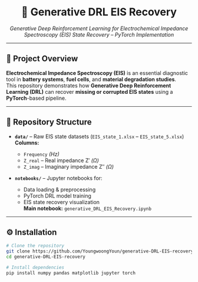 <h1 align="center">🔋 Generative DRL EIS Recovery</h1>

<p align="center">
<em>Generative Deep Reinforcement Learning for Electrochemical Impedance Spectroscopy (EIS) State Recovery – PyTorch Implementation</em>
</p>

---

## 📌 Project Overview
**Electrochemical Impedance Spectroscopy (EIS)** is an essential diagnostic tool in **battery systems**, **fuel cells**, and **material degradation studies**.  
This repository demonstrates how **Generative Deep Reinforcement Learning (DRL)** can recover **missing or corrupted EIS states** using a **PyTorch**-based pipeline.

---

## 📂 Repository Structure

- **`data/`** – Raw EIS state datasets (`EIS_state_1.xlsx` – `EIS_state_5.xlsx`)  
  **Columns:**
  - `Frequency` *(Hz)*
  - `Z_real` – Real impedance Z′ *(Ω)*
  - `Z_imag` – Imaginary impedance Z″ *(Ω)*
  
- **`notebooks/`** – Jupyter notebooks for:
  - Data loading & preprocessing
  - PyTorch DRL model training
  - EIS state recovery visualization  
  **Main notebook:** `generative_DRL_EIS_Recovery.ipynb`

---

## ⚙️ Installation

```bash
# Clone the repository
git clone https://github.com/YoungwoongYoun/generative-DRL-EIS-recovery.git
cd generative-DRL-EIS-recovery

# Install dependencies
pip install numpy pandas matplotlib jupyter torch
